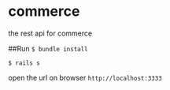 # commerce
the rest api for commerce

##Run
`$ bundle install`

`$ rails s`

open the url on browser `http://localhost:3333`



